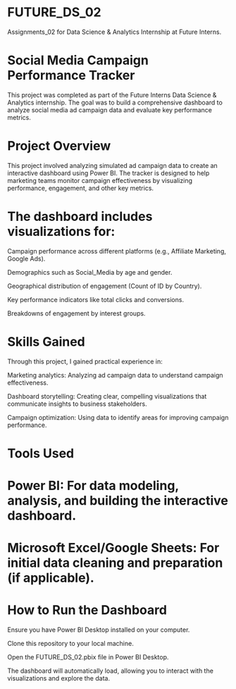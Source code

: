 # FUTURE_DS_02
Assignments_02 for Data Science &amp; Analytics Internship at Future Interns.
# Social Media Campaign Performance Tracker
This project was completed as part of the Future Interns Data Science & Analytics internship. The goal was to build a comprehensive dashboard to analyze social media ad campaign data and evaluate key performance metrics.

# Project Overview
This project involved analyzing simulated ad campaign data to create an interactive dashboard using Power BI. The tracker is designed to help marketing teams monitor campaign effectiveness by visualizing performance, engagement, and other key metrics.

# The dashboard includes visualizations for:

Campaign performance across different platforms (e.g., Affiliate Marketing, Google Ads).

Demographics such as Social_Media by age and gender.

Geographical distribution of engagement (Count of ID by Country).

Key performance indicators like total clicks and conversions.

Breakdowns of engagement by interest groups.

# Skills Gained
Through this project, I gained practical experience in:

Marketing analytics: Analyzing ad campaign data to understand campaign effectiveness.

Dashboard storytelling: Creating clear, compelling visualizations that communicate insights to business stakeholders.

Campaign optimization: Using data to identify areas for improving campaign performance.

# Tools Used
# Power BI: For data modeling, analysis, and building the interactive dashboard.

# Microsoft Excel/Google Sheets: For initial data cleaning and preparation (if applicable).

# How to Run the Dashboard
Ensure you have Power BI Desktop installed on your computer.

Clone this repository to your local machine.

Open the FUTURE_DS_02.pbix file in Power BI Desktop.

The dashboard will automatically load, allowing you to interact with the visualizations and explore the data.
